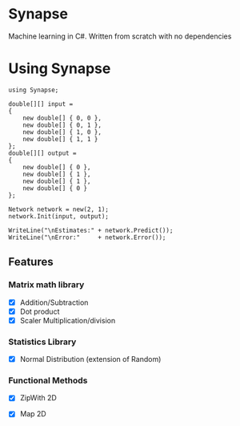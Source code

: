 # Synapse
Machine learning in C#. Written from scratch with no dependencies

# Using Synapse
```
using Synapse;

double[][] input =
{
    new double[] { 0, 0 },
    new double[] { 0, 1 },
    new double[] { 1, 0 },
    new double[] { 1, 1 }
};
double[][] output =
{
    new double[] { 0 },
    new double[] { 1 },
    new double[] { 1 },
    new double[] { 0 }
};

Network network = new(2, 1);
network.Init(input, output);

WriteLine("\nEstimates:" + network.Predict());
WriteLine("\nError:"     + network.Error());
```
## Features
### Matrix math library 
  - [x] Addition/Subtraction
  - [x] Dot product 
  - [x] Scaler Multiplication/division
### Statistics Library 
  - [x] Normal Distribution (extension of Random)
### Functional Methods
  - [x] ZipWith 2D
  - [x] Map 2D
  
